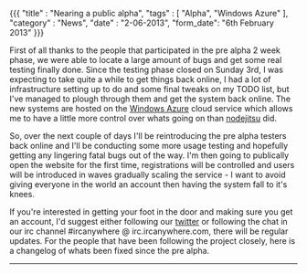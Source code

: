 {{{
    "title"    : "Nearing a public alpha",
    "tags"     : [ "Alpha", "Windows Azure" ],
    "category" : "News",
    "date"     : "2-06-2013",
    "form_date": "6th February 2013"
}}}

First of all thanks to the people that participated in the pre alpha 2 week phase, we were able to locate a large amount of bugs and get some real testing finally done. Since the testing phase closed on Sunday 3rd, I was expecting to take quite a while to get things back online, I had a lot of infrastructure setting up to do and some final tweaks on my TODO list, but I've managed to plough through them and get the system back online. The new systems are hosted on the [Windows Azure](http://www.windowsazure.com) cloud service which allows me to have a little more control over whats going on than [nodejitsu](https://nodejitsu.com) did.

So, over the next couple of days I'll be reintroducing the pre alpha testers back online and I'll be conducting some more usage testing and hopefully getting any lingering fatal bugs out of the way. I'm then going to publically open the website for the first time, registrations will be controlled and users will be introduced in waves gradually scaling the service - I want to avoid giving everyone in the world an account then having the system fall to it's knees.

<!--more-->

If you're interested in getting your foot in the door and making sure you get an account, I'd suggest either following our [twitter](https://twitter.com/ircanywhere) or following the chat in our irc channel #ircanywhere @ irc.ircanywhere.com, there will be regular updates.  For the people that have been following the project closely, here is a changelog of whats been fixed since the pre alpha.

***

<script src="https://gist.github.com/n0valyfe/4615162.js"></script>
